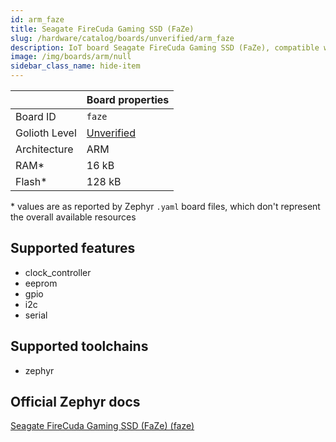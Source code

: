 ```yaml
---
id: arm_faze
title: Seagate FireCuda Gaming SSD (FaZe)
slug: /hardware/catalog/boards/unverified/arm_faze
description: IoT board Seagate FireCuda Gaming SSD (FaZe), compatible with Golioth at unverified level.
image: /img/boards/arm/null
sidebar_class_name: hide-item
---
```


[//]: # (This is an auto-generated file, do not edit! Changes to it will be lost upon re-generation)



|                | Board properties     |
| -------------  | -------------------- |
| Board ID       | `faze` |
| Golioth Level  | [Unverified](/hardware#unverified-boards) |
| Architecture   | ARM |
| RAM*           | 16 kB |
| Flash*         | 128 kB |

\* values are as reported by Zephyr `.yaml` board files, which don't represent the overall available resources



## Supported features

* clock_controller
* eeprom
* gpio
* i2c
* serial

## Supported toolchains

* zephyr

## Official Zephyr docs

[Seagate FireCuda Gaming SSD (FaZe) (faze)](https://docs.zephyrproject.org/latest/boards/arm/faze/doc/index.html)
